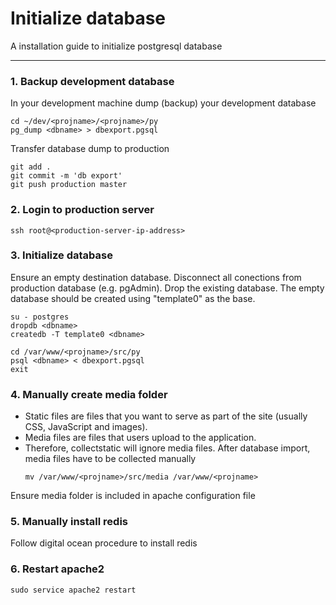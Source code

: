 # Initialize database

A installation guide to initialize postgresql database

----------

### 1. Backup development database
In your development machine dump (backup) your development database
  ```
  cd ~/dev/<projname>/<projname>/py
  pg_dump <dbname> > dbexport.pgsql
  ```
Transfer database dump to production
  ```
  git add .
  git commit -m 'db export'
  git push production master
  ``` 


### 2. Login to production server
  ```
  ssh root@<production-server-ip-address>
  ``` 

### 3. Initialize database
Ensure an empty destination database. Disconnect all conections from production database (e.g. pgAdmin). Drop the existing database. The empty database should be created using "template0" as the base.
  ```
  su - postgres
  dropdb <dbname>
  createdb -T template0 <dbname>

  cd /var/www/<projname>/src/py
  psql <dbname> < dbexport.pgsql
  exit
  ``` 

### 4. Manually create media folder
* Static files are files that you want to serve as part of the site (usually CSS, JavaScript and images).
* Media files are files that users upload to the application.
* Therefore, collectstatic will ignore media files.
After database import, media files have to be collected manually
  ```
  mv /var/www/<projname>/src/media /var/www/<projname>
  ``` 
Ensure media folder is included in apache configuration file

### 5. Manually install redis
Follow digital ocean procedure to install redis

### 6. Restart apache2
  ```
  sudo service apache2 restart
  ``` 
